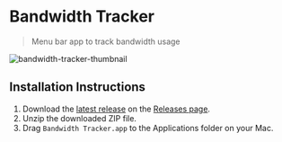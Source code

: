 # Bandwidth Tracker
> Menu bar app to track bandwidth usage

![bandwidth-tracker-thumbnail](https://github.com/user-attachments/assets/91a54af0-95fb-4913-b0b2-bab68c1f5907)

## Installation Instructions

1. Download the [latest release](https://github.com/trevortylerlee/bandwidth-tracker/releases/latest) on the [Releases page](https://github.com/trevortylerlee/bandwidth-tracker/releases/).
2. Unzip the downloaded ZIP file.
3. Drag `Bandwidth Tracker.app` to the Applications folder on your Mac.
